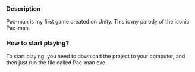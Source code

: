 <h3>Description</h3>
Pac-man is my first game created on Unity. This is my parody of the iconic Pac-man.
<h3>How to start playing?</h3>
To start playing, you need to download the project to your computer, and then just run the file called Pac-man.exe
